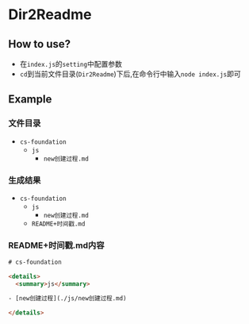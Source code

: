 # Dir2Readme

## How to use?
- 在`index.js`的`setting`中配置参数
- `cd`到当前文件目录(`Dir2Readme`)下后,在命令行中输入`node index.js`即可

## Example
### 文件目录
- `cs-foundation`
  * `js`
    - `new创建过程.md`
### 生成结果
- `cs-foundation`
  * `js`
    - `new创建过程.md`
  * `README+时间戳.md`
### README+时间戳.md内容
```html
# cs-foundation

<details>
  <summary>js</summary>

- [new创建过程](./js/new创建过程.md)

</details>
```